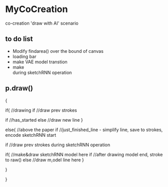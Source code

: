 # MyCoCreation
co-creation 'draw with AI' scenario

## to do list
 - Modify findarea() over the bound of canvas
 - loading bar
 - make VAE model transtion
 - make <div> during sketchRNN operation
 
## p.draw()
{

 if{ //drawing
  if //draw prev strokes
  
  if //has_started
  else //draw new line
 }
 
 else{ //above the paper
  if //just_finished_line - simplify line, save to strokes, encode sketchRNN start
  
  if //draw prev strokes during sketchRNN operation
  
  if{ //make&draw sketchRNN model here
   if //after drawing model end, stroke to raw()
   else //draw m,odel line here
  }
 
 }
 
}
